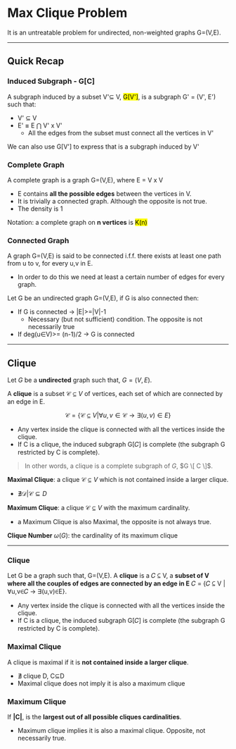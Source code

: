 # Max Clique Problem
It is an untreatable problem for undirected, non-weighted graphs G=(V,E).

---

## Quick Recap

### Induced Subgraph - G[C]
A subgraph induced by a subset V'⊆ V, <mark>G[V']</mark>, is a subgraph G' = (V', E') such that:
* V' ⊆ V
* E' **=** E ⋂ V' x V'
    * All the edges from the subset must connect all the vertices in V'

We can also use G[V'] to express that is a subgraph induced by V'

### Complete Graph
A complete graph is a graph G=(V,E), where E = V x V
* E contains **all the possible edges** between the vertices in V.
* It is trivially a connected graph. Although the opposite is not true.
* The density is 1

Notation: a complete graph on **n vertices** is <mark>K(n)</mark>

### Connected Graph
A graph G=(V,E) is said to be connected i.f.f. there exists at least one path from u to v, for every u,v in E.
* In order to do this we need at least a certain number of edges for every graph.

Let G be an undirected graph G=(V,E), if G is also connected then:
* If G is connected -> |E|>=|V|-1
  * Necessary (but not sufficient) condition. The opposite is not necessarily true
* If deg(u∈V)>= (n-1)/2 -> G is connected

---

## Clique
Let $G$ be a **undirected** graph such that, $G=(V,E)$.

A **clique** is a subset $\mathcal{C} \subseteq V$ of vertices, each set of which are connected by an edge in E.

$$\mathcal{C} = \{ \mathcal{C} \subseteq V | \forall u,v \in \mathcal{C} \rightarrow \exists (u,v) \in E \}$$

* Any vertex inside the clique is connected with all the vertices inside the clique.
* If C is a clique, the induced subgraph G[𝐶] is complete (the subgraph G restricted by C is complete).

> In other words, a clique is a complete subgraph of $G$, $G \[ C \]$.

**Maximal Clique**: a clique $\mathcal{C} \subseteq V$ which is not contained inside a larger clique.
* $\nexists \mathcal{D} | \mathcal{C} \subseteq D$

**Maximum Clique**: a clique $\mathcal{C} \subseteq V$ with the maximum cardinality.
* a Maximum Clique is also Maximal, the opposite is not always true.

**Clique Number** $\omega (G)$: the cardinality of its maximum clique

---


### Clique
Let G be a graph such that, G=(V,E). A **clique** is a 𝐶 ⊆ V, a **subset of V where all the couples of edges 
are connected by an edge in E** 𝐶 = {𝐶 ⊆ V | ∀u,v∈𝐶 -> ∃(u,v)∈E}. 
* Any vertex inside the clique is connected with all the vertices inside the clique.
* If C is a clique, the induced subgraph G[𝐶] is complete (the subgraph G restricted by C is complete).

### Maximal Clique
A clique is maximal if it is **not contained inside a larger clique**.
* ∄ clique D, C⊆D
* Maximal clique does not imply it is also a maximum clique

### Maximum Clique
If **|C|**, is the **largest out of all possible cliques cardinalities**.
* Maximum clique implies it is also a maximal clique. Opposite, not necessarily true.

